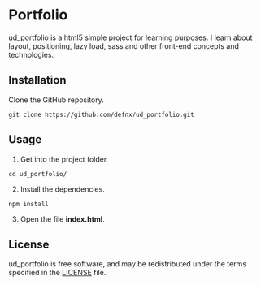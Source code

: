  # Portfolio
 
 ud_portfolio is a html5 simple project for learning purposes. I learn about layout, positioning, lazy load, sass and other front-end concepts and technologies.

 ## Installation
 
 Clone the GitHub repository.
 ```
 git clone https://github.com/defnx/ud_portfolio.git
 ```
 
 ## Usage
 
 1. Get into the project folder.
 ```
 cd ud_portfolio/
 ```
 
 2. Install the dependencies.
 ```
 npm install
 ```
 
 3. Open the file **index.html**.
 
 ## License
 
 ud_portfolio is free software, and may be redistributed under the terms specified in the
 [LICENSE](/LICENSE) file.
